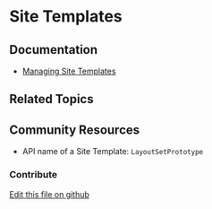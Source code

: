 # Site Templates

## Documentation

* [Managing Site Templates](https://portal.liferay.dev/docs/7-2/user/-/knowledge_base/u/managing-site-templates)

## Related Topics


## Community Resources

* API name of a Site Template: `LayoutSetPrototype`

### Contribute

[Edit this file on github](https://github.com/olafk/controlpanel-documentation-docs/blob/master/md/72en/com_liferay_layout_set_prototype_web_portlet_LayoutSetPrototypePortlet.md)
